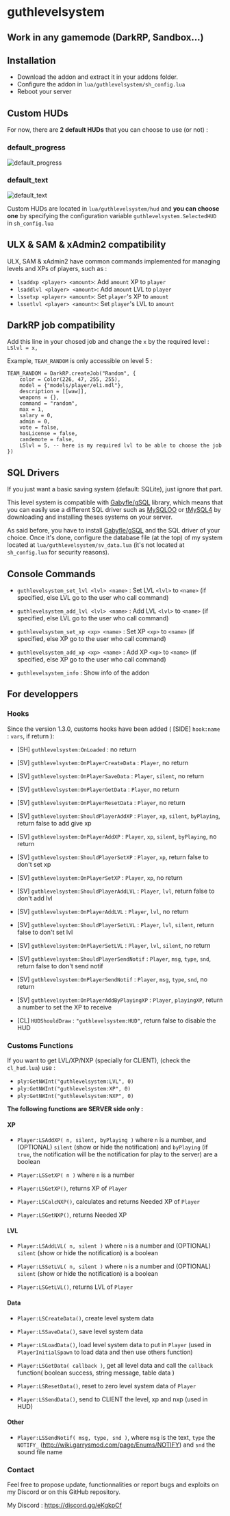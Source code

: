 # guthlevelsystem
## Work in any gamemode (DarkRP, Sandbox...)

## Installation
+ Download the addon and extract it in your addons folder.
+ Configure the addon in `lua/guthlevelsystem/sh_config.lua`
+ Reboot your server

## Custom HUDs
For now, there are **2 default HUDs** that you can choose to use (or not) :
### default_progress
![default_progress](https://media.discordapp.net/attachments/579628254814666762/961019202653790278/default_progress.jpg?width=1246&height=701)
### default_text
![default_text](https://media.discordapp.net/attachments/579628254814666762/961019202939015208/default_text.jpg?width=1246&height=701)

Custom HUDs are located in `lua/guthlevelsystem/hud` and **you can choose one** by specifying the configuration variable `guthlevelsystem.SelectedHUD` in `sh_config.lua`

## ULX & SAM & xAdmin2 compatibility
ULX, SAM & xAdmin2 have common commands implemented for managing levels and XPs of players, such as :
+ `lsaddxp <player> <amount>`: Add `amount` XP to `player`
+ `lsaddlvl <player> <amount>`: Add `amount` LVL to `player`
+ `lssetxp <player> <amount>`: Set `player`'s XP to `amount`
+ `lssetlvl <player> <amount>`: Set `player`'s LVL to `amount`

## DarkRP job compatibility

Add this line in your chosed job and change the `x` by the required level : `LSlvl = x,`

Example, `TEAM_RANDOM` is only accessible on level 5 :
```
TEAM_RANDOM = DarkRP.createJob("Random", {
    color = Color(226, 47, 255, 255),
    model = {"models/player/eli.mdl"},
    description = [[waw]],
    weapons = {},
    command = "random",
    max = 1,
    salary = 0,
    admin = 0,
    vote = false,
    hasLicense = false,
    candemote = false,
    LSlvl = 5, -- here is my required lvl to be able to choose the job
})
```

## SQL Drivers
If you just want a basic saving system (default: SQLite), just ignore that part.

This level system is compatible with [Gabyfle/gSQL](https://github.com/Gabyfle/gSQL/releases) library, which means that you can easily use a different SQL driver such as [MySQLOO](https://github.com/FredyH/MySQLOO) or [tMySQL4](https://github.com/bkacjios/gm_tmysql4) by downloading and installing theses systems on your server.

As said before, you have to install [Gabyfle/gSQL](https://github.com/Gabyfle/gSQL/releases) and the SQL driver of your choice. Once it's done, configure the database file (at the top) of my system located at `lua/guthlevelsystem/sv_data.lua` (it's not located at `sh_config.lua` for security reasons).

## Console Commands

+ `guthlevelsystem_set_lvl <lvl> <name>` : Set LVL `<lvl>` to `<name>` (if specified, else LVL go to the user who call command)

+ `guthlevelsystem_add_lvl <lvl> <name>` : Add LVL `<lvl>` to `<name>` (if specified, else LVL go to the user who call command)

+ `guthlevelsystem_set_xp <xp> <name>` : Set XP `<xp>` to `<name>` (if specified, else XP go to the user who call command)

+ `guthlevelsystem_add_xp <xp> <name>` : Add XP `<xp>` to `<name>` (if specified, else XP go to the user who call command)

+ `guthlevelsystem_info` : Show info of the addon

## For developpers

### Hooks

Since the version 1.3.0, customs hooks have been added ( [SIDE] `hook:name` : `vars`, if return ):
+ [SH] `guthlevelsystem:OnLoaded` : no return

+ [SV] `guthlevelsystem:OnPlayerCreateData` : `Player`, no return
+ [SV] `guthlevelsystem:OnPlayerSaveData` : `Player`, `silent`, no return
+ [SV] `guthlevelsystem:OnPlayerGetData` : `Player`, no return
+ [SV] `guthlevelsystem:OnPlayerResetData` : `Player`, no return

+ [SV] `guthlevelsystem:ShouldPlayerAddXP` : `Player`, `xp`, `silent`, `byPlaying`, return false to add give xp
+ [SV] `guthlevelsystem:OnPlayerAddXP` : `Player`, `xp`, `silent`, `byPlaying`, no return
+ [SV] `guthlevelsystem:ShouldPlayerSetXP` : `Player`, `xp`, return false to don't set xp
+ [SV] `guthlevelsystem:OnPlayerSetXP` : `Player`, `xp`, no return

+ [SV] `guthlevelsystem:ShouldPlayerAddLVL` : `Player`, `lvl`, return false to don't add lvl
+ [SV] `guthlevelsystem:OnPlayerAddLVL` : `Player`, `lvl`, no return
+ [SV] `guthlevelsystem:ShouldPlayerSetLVL` : `Player`, `lvl`, `silent`, return false to don't set lvl
+ [SV] `guthlevelsystem:OnPlayerSetLVL` : `Player`, `lvl`, `silent`, no return

+ [SV] `guthlevelsystem:ShouldPlayerSendNotif` : `Player`, `msg`, `type`, `snd`, return false to don't send notif
+ [SV] `guthlevelsystem:OnPlayerSendNotif` : `Player`, `msg`, `type`, `snd`, no return

+ [SV] `guthlevelsystem:OnPlayerAddByPlayingXP` : `Player`, `playingXP`, return a number to set the XP to receive

+ [CL] `HUDShouldDraw` : `"guthlevelsystem:HUD"`, return false to disable the HUD

### Customs Functions

If you want to get LVL/XP/NXP (specially for CLIENT), (check the `cl_hud.lua`) use :
+ `ply:GetNWInt("guthlevelsystem:LVL", 0)`
+ `ply:GetNWInt("guthlevelsystem:XP", 0)`
+ `ply:GetNWInt("guthlevelsystem:NXP", 0)`

**The following functions are SERVER side only :**

#### XP

+ `Player:LSAddXP( n, silent, byPlaying )` where `n` is a number, and (OPTIONAL) `silent` (show or hide the notification) and `byPlaying` (if `true`, the notification will be the notification for play to the server) are a boolean

+ `Player:LSSetXP( n )` where `n` is a number

+ `Player:LSGetXP()`, returns XP of `Player`

+ `Player:LSCalcNXP()`, calculates and returns Needed XP of `Player`

+ `Player:LSGetNXP()`, returns Needed XP

#### LVL

+ `Player:LSAddLVL( n, silent )` where `n` is a number and (OPTIONAL) `silent` (show or hide the notification) is a boolean

+ `Player:LSSetLVL( n, silent )` where `n` is a number and (OPTIONAL) `silent` (show or hide the notification) is a boolean

+ `Player:LSGetLVL()`, returns LVL of `Player`

#### Data

+ `Player:LSCreateData()`, create level system data

+ `Player:LSSaveData()`, save level system data

+ `Player:LSLoadData()`, load level system data to put in `Player` (used in `PlayerInitialSpawn` to load data and then use others function)

+ `Player:LSGetData( callback )`, get all level data and call the `callback` function( boolean success, string message, table data ) 

+ `Player:LSResetData()`, reset to zero level system data of `Player`

+ `Player:LSSendData()`, send to CLIENT the level, xp and nxp (used in HUD)

#### Other

+ `Player:LSSendNotif( msg, type, snd )`, where `msg` is the text, `type` the `NOTIFY_` (http://wiki.garrysmod.com/page/Enums/NOTIFY) and `snd` the sound file name

### Contact

Feel free to propose update, functionnalities or report bugs and exploits on my Discord or on this GitHub repository.

My Discord : https://discord.gg/eKgkpCf
